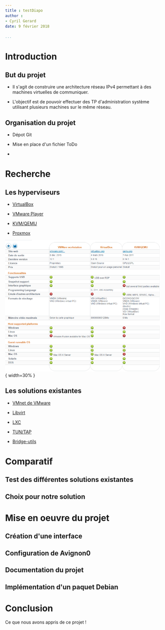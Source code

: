 ```yaml
---
title : testDiapo
author :
- Cyril Gerard
date: 9 février 2018

...
```


# Introduction

## But du projet

- Il s'agit de construire une architecture réseau IPv4 permettant à des machines virtuelles de communiquer.

- L'objectif est de pouvoir effectuer des TP d'administration système utilisant plusieurs machines sur le même réseau.

## Organisation du projet

- Dépot Git

- Mise en place d'un fichier ToDo

- 

# Recherche

## Les hyperviseurs

- [VirtualBox](https://www.virtualbox.org/)

- [VMware Player](https://www.vmware.com/products/workstation-player.html)

- [KVM/QEMU](https://www.linux-kvm.org/page/Main_Page)

- [Proxmox](https://www.proxmox.com/en/)

![TeX Friendly Zone](local/tmp/img/comparatif.png){ width=30% }

## Les solutions existantes

- [VMnet de VMware](http://g.urroz.online.fr/doc/ch03s02.html)

- [Libvirt](https://libvirt.org/)

- [LXC](https://wiki.debian.org/fr/LXC/SimpleBridge)

- [TUN/TAP](https://www.inetdoc.net/guides/vm/vm.network.tun-tap.html)

- [Bridge-utils](https://wiki.debian.org/fr/BridgeNetworkConnections)

# Comparatif

## Test des différentes solutions existantes

## Choix pour notre solution

# Mise en oeuvre du projet

## Création d'une interface

## Configuration de Avignon0

## Documentation du projet 

## Implémentation d'un paquet Debian

# Conclusion

Ce que nous avons appris de ce projet !